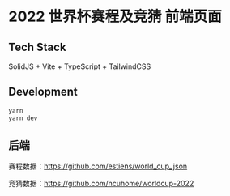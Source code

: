 # 2022 世界杯赛程及竞猜 前端页面

##  Tech Stack
SolidJS + Vite + TypeScript + TailwindCSS

##  Development
```bash
yarn
yarn dev
```
## 后端

赛程数据：https://github.com/estiens/world_cup_json

竞猜数据：https://github.com/ncuhome/worldcup-2022
